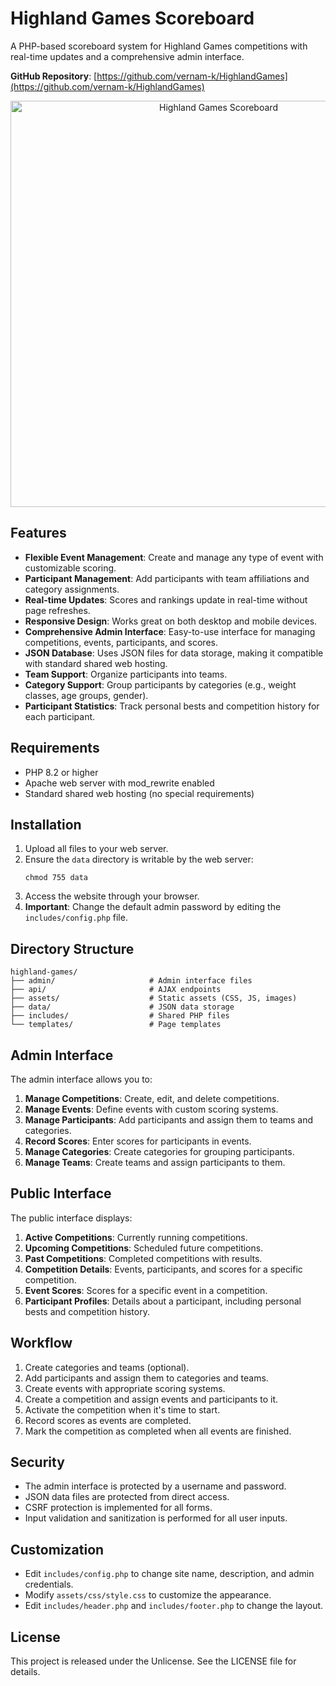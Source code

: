 # Highland Games Scoreboard

A PHP-based scoreboard system for Highland Games competitions with real-time updates and a comprehensive admin interface.

**GitHub Repository**: [https://github.com/vernam-k/HighlandGames](https://github.com/vernam-k/HighlandGames)

<p align="center">
  <img src="https://i.imgur.com/h6zcpNy.png" alt="Highland Games Scoreboard" width="650">
</p>

## Features

- **Flexible Event Management**: Create and manage any type of event with customizable scoring.
- **Participant Management**: Add participants with team affiliations and category assignments.
- **Real-time Updates**: Scores and rankings update in real-time without page refreshes.
- **Responsive Design**: Works great on both desktop and mobile devices.
- **Comprehensive Admin Interface**: Easy-to-use interface for managing competitions, events, participants, and scores.
- **JSON Database**: Uses JSON files for data storage, making it compatible with standard shared web hosting.
- **Team Support**: Organize participants into teams.
- **Category Support**: Group participants by categories (e.g., weight classes, age groups, gender).
- **Participant Statistics**: Track personal bests and competition history for each participant.

## Requirements

- PHP 8.2 or higher
- Apache web server with mod_rewrite enabled
- Standard shared web hosting (no special requirements)

## Installation

1. Upload all files to your web server.
2. Ensure the `data` directory is writable by the web server:
   ```
   chmod 755 data
   ```
3. Access the website through your browser.
4. **Important**: Change the default admin password by editing the `includes/config.php` file.

## Directory Structure

```
highland-games/
├── admin/                     # Admin interface files
├── api/                       # AJAX endpoints
├── assets/                    # Static assets (CSS, JS, images)
├── data/                      # JSON data storage
├── includes/                  # Shared PHP files
└── templates/                 # Page templates
```

## Admin Interface

The admin interface allows you to:

1. **Manage Competitions**: Create, edit, and delete competitions.
2. **Manage Events**: Define events with custom scoring systems.
3. **Manage Participants**: Add participants and assign them to teams and categories.
4. **Record Scores**: Enter scores for participants in events.
5. **Manage Categories**: Create categories for grouping participants.
6. **Manage Teams**: Create teams and assign participants to them.

## Public Interface

The public interface displays:

1. **Active Competitions**: Currently running competitions.
2. **Upcoming Competitions**: Scheduled future competitions.
3. **Past Competitions**: Completed competitions with results.
4. **Competition Details**: Events, participants, and scores for a specific competition.
5. **Event Scores**: Scores for a specific event in a competition.
6. **Participant Profiles**: Details about a participant, including personal bests and competition history.

## Workflow

1. Create categories and teams (optional).
2. Add participants and assign them to categories and teams.
3. Create events with appropriate scoring systems.
4. Create a competition and assign events and participants to it.
5. Activate the competition when it's time to start.
6. Record scores as events are completed.
7. Mark the competition as completed when all events are finished.

## Security

- The admin interface is protected by a username and password.
- JSON data files are protected from direct access.
- CSRF protection is implemented for all forms.
- Input validation and sanitization is performed for all user inputs.

## Customization

- Edit `includes/config.php` to change site name, description, and admin credentials.
- Modify `assets/css/style.css` to customize the appearance.
- Edit `includes/header.php` and `includes/footer.php` to change the layout.

## License

This project is released under the Unlicense. See the LICENSE file for details.